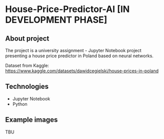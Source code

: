 # House-Price-Predictor-AI [IN DEVELOPMENT PHASE]
## About project
The project is a university assignment - Jupyter Notebook project presenting a house price predictor in Poland based on neural networks.

Dataset from Kaggle: https://www.kaggle.com/datasets/dawidcegielski/house-prices-in-poland

## Technologies
- Jupyter Notebook
- Python

## Example images
TBU
